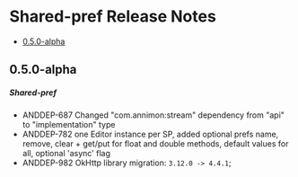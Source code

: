 # Shared-pref Release Notes

- [0.5.0-alpha](#050-alpha)

## 0.5.0-alpha
##### Shared-pref
* ANDDEP-687 Changed "com.annimon:stream" dependency from "api" to "implementation" type
* ANDDEP-782 one Editor instance per SP, added optional prefs name, remove, clear + get/put for float and double methods, default values for all, optional 'async' flag
* ANDDEP-982 OkHttp library migration: `3.12.0 -> 4.4.1`;